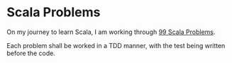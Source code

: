 # Scala Problems

On my journey to learn Scala, I am working through [99 Scala Problems](https://aperiodic.net/phil/scala/s-99/).

Each problem shall be worked in a TDD manner, with the test being written before the code.